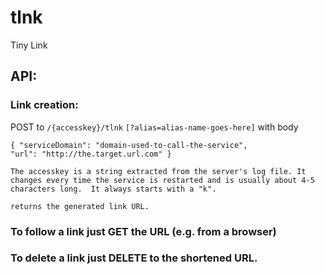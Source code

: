 # tlnk
Tiny Link

## API:  

### Link creation:
POST to `/{accesskey}/tlnk` `[?alias=alias-name-goes-here]`
with body  
```
{ "serviceDomain": "domain-used-to-call-the-service",
"url": "http://the.target.url.com" }
```
	The accesskey is a string extracted from the server's log file. It changes every time the service is restarted and is usually about 4-5 characters long.  It always starts with a "k".
	
	returns the generated link URL.

### To follow a link just GET the URL  (e.g. from a browser)
### To delete a link just DELETE to the shortened URL.


	